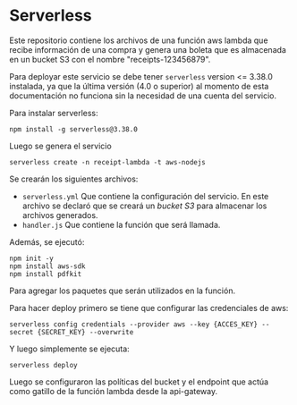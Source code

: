 # Serverless

Este repositorio contiene los archivos de una función aws lambda que recibe información de una compra y genera una boleta que es almacenada en un bucket S3 con el nombre "receipts-123456879". 

Para deployar este servicio se debe tener ```serverless``` version <= 3.38.0 instalada, ya que la última versión (4.0 o superior) al momento de esta documentación no funciona sin la necesidad de una cuenta del servicio.

Para instalar serverless:

```
npm install -g serverless@3.38.0
```

Luego se genera el servicio


```
serverless create -n receipt-lambda -t aws-nodejs
```

Se crearán los siguientes archivos:
- ```serverless.yml``` Que contiene la configuración del servicio. En este archivo se declaró que se creará un *bucket S3* para almacenar los archivos generados.
- ```handler.js``` Que contiene la función que será llamada.

Además, se ejecutó:

```
npm init -y
npm install aws-sdk
npm install pdfkit
```

Para agregar los paquetes que serán utilizados en la función.

Para hacer deploy primero se tiene que configurar las credenciales de aws:
```
serverless config credentials --provider aws --key {ACCES_KEY} --secret {SECRET_KEY} --overwrite
```
Y luego simplemente se ejecuta:
```
serverless deploy
```

Luego se configuraron las políticas del bucket y el endpoint que actúa como gatillo de la función lambda desde la api-gateway.

